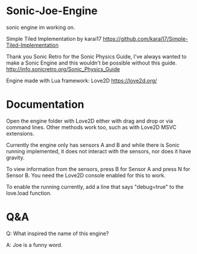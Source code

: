 # Sonic-Joe-Engine
sonic engine im working on.

Simple Tiled Implementation by karai17
https://github.com/karai17/Simple-Tiled-Implementation

Thank you Sonic Retro for the Sonic Physics Guide, I've always wanted to make a Sonic Engine and this wouldn't be possible without this guide.
http://info.sonicretro.org/Sonic_Physics_Guide


Engine made with Lua framework: Love2D
https://love2d.org/

# Documentation

Open the engine folder with Love2D either with drag and drop or via command lines. Other methods work too, such as with Love2D MSVC extensions.

Currently the engine only has sensors A and B and while there is Sonic running implemented, it does not interact with the sensors, nor does it have gravity.

To view information from the sensors, press B for Sensor A and press N for Sensor B. You need the Love2D console enabled for this to work.

To enable the running currently, add a line that says "debug=true" to the love.load function.

# Q&A

Q: What inspired the name of this engine?

A: Joe is a funny word.
